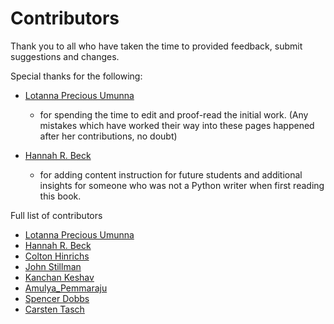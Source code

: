 # Contributors

Thank you to all who have taken the time to provided feedback, submit suggestions and changes.

Special thanks for the following:

* [Lotanna Precious Umunna](mailto:lotannaumunna@gmail.com)
  * for spending the time to edit and proof-read the initial work. (Any mistakes which have worked their way into these pages happened after her contributions, no doubt)

* [Hannah R. Beck](mailto:homeagainhannah@gmail.com)
  * for adding content instruction for future students and additional insights for someone who was not a Python writer when first reading this book.
  
Full list of contributors
* [Lotanna Precious Umunna](https://github.com/lumunna)
* [Hannah R. Beck](https://github.com/insightanalyst)
* [Colton Hinrichs](https://github.com/ColtonHinrichs)
* [John Stillman](https://github.com/johnstillman)
* [Kanchan Keshav](https://github.com/kanchankeshav)
* [Amulya_Pemmaraju](https://github.com/a0p0j0f)
* [Spencer Dobbs](https://github.com/spencermdobbs)
* [Carsten Tasch](https://github.com/cjtasch)
